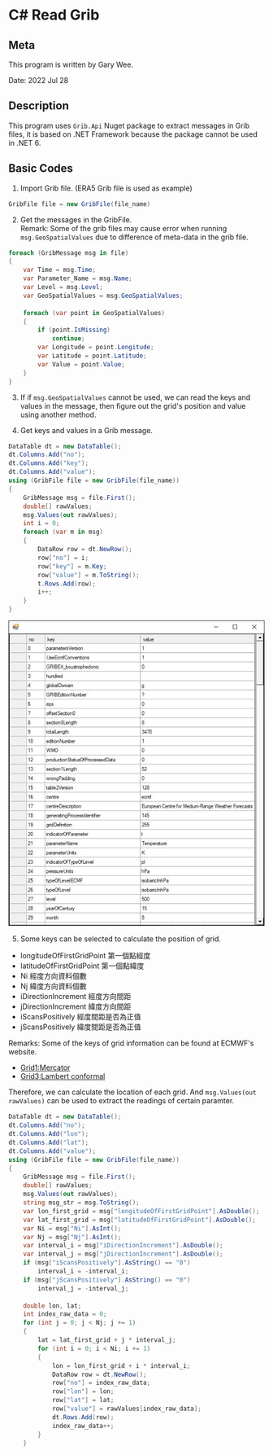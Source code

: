 # C# Read Grib

## Meta
This program is written by Gary Wee.

Date: 2022 Jul 28

## Description
This program uses ```Grib.Api``` Nuget package to extract messages in Grib files, it is based on .NET Framework because the package cannot be used in .NET 6.

## Basic Codes

1. Import Grib file. (ERA5 Grib file is used as example)

```C#
GribFile file = new GribFile(file_name)
```

2. Get the messages in the GribFile. <br/>
Remark: Some of the grib files may cause error when running ```msg.GeoSpatialValues``` due to difference of meta-data in the grib file.

```C#
foreach (GribMessage msg in file)
{
    var Time = msg.Time;
    var Parameter_Name = msg.Name;
    var Level = msg.Level;
    var GeoSpatialValues = msg.GeoSpatialValues;

    foreach (var point in GeoSpatialValues)
    {
        if (point.IsMissing)
            continue;
        var Longitude = point.Longitude;
        var Latitude = point.Latitude;
        var Value = point.Value;
    }
}
```

3. If if ```msg.GeoSpatialValues``` cannot be used, we can read the keys and values in the message, then figure out the grid's position and value using another method. 

4. Get keys and values in a Grib message.
```C#
DataTable dt = new DataTable();
dt.Columns.Add("no");
dt.Columns.Add("key");
dt.Columns.Add("value");
using (GribFile file = new GribFile(file_name))
{
    GribMessage msg = file.First();
    double[] rawValues;
    msg.Values(out rawValues);
    int i = 0;
    foreach (var m in msg)
    {
        DataRow row = dt.NewRow();
        row["no"] = i;
        row["key"] = m.Key;
        row["value"] = m.ToString();
        t.Rows.Add(row);
        i++;
    }
}
```
![ReadKeysAndValues.JPG](/ReadKeysAndValues.JPG)

5. Some keys can be selected to calculate the position of grid.
- longitudeOfFirstGridPoint 第一個點經度
- latitudeOfFirstGridPoint 第一個點緯度
- Ni  經度方向資料個數
- Nj  緯度方向資料個數
- iDirectionIncrement 經度方向間距
- jDirectionIncrement 緯度方向間距
- iScansPositively 經度間距是否為正值
- jScansPositively 緯度間距是否為正值

Remarks: Some of the keys of grid information can be found at ECMWF's website.
- [Grid1:Mercator](https://apps.ecmwf.int/codes/grib/format/grib1/grids/1/)
- [Grid3:Lambert conformal](https://apps.ecmwf.int/codes/grib/format/grib1/grids/3/)

Therefore, we can calculate the location of each grid. And ```msg.Values(out rawValues)``` can be used to extract the readings of certain paramter.
```C#
DataTable dt = new DataTable();
dt.Columns.Add("no");
dt.Columns.Add("lon");
dt.Columns.Add("lat");
dt.Columns.Add("value");
using (GribFile file = new GribFile(file_name))
{
    GribMessage msg = file.First();
    double[] rawValues;
    msg.Values(out rawValues);
    string msg_str = msg.ToString();
    var lon_first_grid = msg["longitudeOfFirstGridPoint"].AsDouble();
    var lat_first_grid = msg["latitudeOfFirstGridPoint"].AsDouble();
    var Ni = msg["Ni"].AsInt();
    var Nj = msg["Nj"].AsInt();
    var interval_i = msg["iDirectionIncrement"].AsDouble();
    var interval_j = msg["jDirectionIncrement"].AsDouble();
    if (msg["iScansPositively"].AsString() == "0")
        interval_i = -interval_i;
    if (msg["jScansPositively"].AsString() == "0")
        interval_j = -interval_j;

    double lon, lat;
    int index_raw_data = 0;
    for (int j = 0; j < Nj; j += 1)
    {
        lat = lat_first_grid + j * interval_j;
        for (int i = 0; i < Ni; i += 1)
        {
            lon = lon_first_grid + i * interval_i;
            DataRow row = dt.NewRow();
            row["no"] = index_raw_data;
            row["lon"] = lon;
            row["lat"] = lat;
            row["value"] = rawValues[index_raw_data];
            dt.Rows.Add(row);
            index_raw_data++;
        }
    }
```
